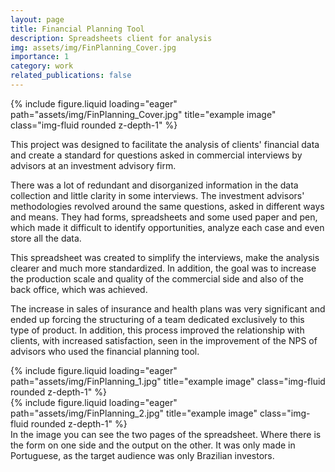 ```yaml
---
layout: page
title: Financial Planning Tool
description: Spreadsheets client for analysis
img: assets/img/FinPlanning_Cover.jpg
importance: 1
category: work
related_publications: false
---
```


<div class="row">
    <div class="col-sm mt-3 mt-md-0">
        {% include figure.liquid loading="eager" path="assets/img/FinPlanning_Cover.jpg" title="example image" class="img-fluid rounded z-depth-1" %}
    </div>
</div>

This project was designed to facilitate the analysis of clients' financial data and create a standard for questions asked in commercial interviews by advisors at an investment advisory firm.

There was a lot of redundant and disorganized information in the data collection and little clarity in some interviews. The investment advisors' methodologies revolved around the same questions, asked in different ways and means. They had forms, spreadsheets and some used paper and pen, which made it difficult to identify opportunities, analyze each case and even store all the data.

This spreadsheet was created to simplify the interviews, make the analysis clearer and much more standardized. In addition, the goal was to increase the production scale and quality of the commercial side and also of the back office, which was achieved.

The increase in sales of insurance and health plans was very significant and ended up forcing the structuring of a team dedicated exclusively to this type of product. In addition, this process improved the relationship with clients, with increased satisfaction, seen in the improvement of the NPS of advisors who used the financial planning tool.

<div class="row">
    <div class="col-sm mt-2 mt-md-0">
        {% include figure.liquid loading="eager" path="assets/img/FinPlanning_1.jpg" title="example image" class="img-fluid rounded z-depth-1" %}
    </div>
    <div class="col-sm mt-2 mt-md-0">
        {% include figure.liquid loading="eager" path="assets/img/FinPlanning_2.jpg" title="example image" class="img-fluid rounded z-depth-1" %}
    </div>
</div>
<div class="caption">
    In the image you can see the two pages of the spreadsheet. Where there is the form on one side and the output on the other. It was only made in Portuguese, as the target audience was only Brazilian investors.
</div>